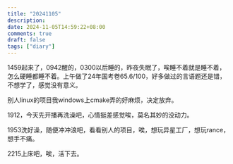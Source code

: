```yaml
---
title: "20241105"
description: 
date: 2024-11-05T14:59:22+08:00
comments: true
draft: false
tags: ["diary"]
---
```

1459起来了，0942醒的，0300以后睡的，昨夜失眠了，唉睡不着就是睡不着，怎么硬睡都睡不着。上午做了24年国考卷65.6/100，好多做过的言语题还是错，不想学了，感觉没有意义。

别人linux的项目我windows上cmake弄的好麻烦，决定放弃。

1912，今天先开播再洗澡吧，心情挺差感觉唉，莫名其妙的没动力。

1953洗好澡，随便冲冲浪吧，看看别人的项目，唉，想玩异星工厂，想玩rance，想手不痛。

2215上床吧，唉，活下去。

